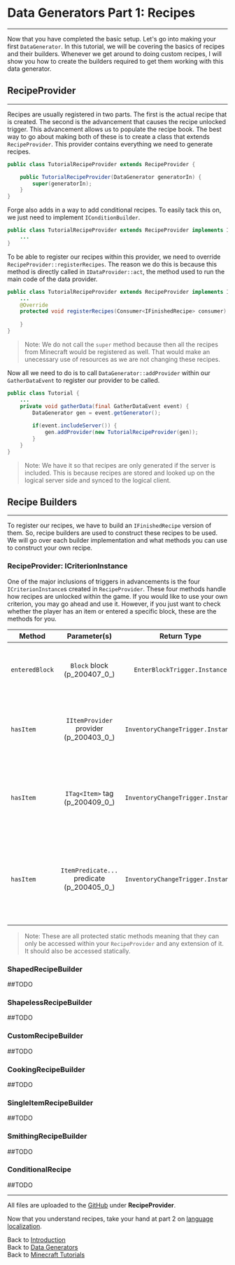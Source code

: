 # <a name="recipes"></a>Data Generators Part 1: Recipes
---

Now that you have completed the basic setup. Let's go into making your first `DataGenerator`. In this tutorial, we will be covering the basics of recipes and their builders. Whenever we get around to doing custom recipes, I will show you how to create the builders required to get them working with this data generator.

## <a name="recipeprovider"></a>RecipeProvider
---

Recipes are usually registered in two parts. The first is the actual recipe that is created. The second is the advancement that causes the recipe unlocked trigger. This advancement allows us to populate the recipe book. The best way to go about making both of these is to create a class that extends `RecipeProvider`. This provider contains everything we need to generate recipes.

```java
public class TutorialRecipeProvider extends RecipeProvider {

	public TutorialRecipeProvider(DataGenerator generatorIn) {
		super(generatorIn);
	}
}
```

Forge also adds in a way to add conditional recipes. To easily tack this on, we just need to implement `IConditionBuilder`.

```java
public class TutorialRecipeProvider extends RecipeProvider implements IConditionBuilder {
	...
}
```

To be able to register our recipes within this provider, we need to override `RecipeProvider::registerRecipes`. The reason we do this is because this method is directly called in `IDataProvider::act`, the method used to run the main code of the data provider.

```java
public class TutorialRecipeProvider extends RecipeProvider implements IConditionBuilder {
	...
	@Override
	protected void registerRecipes(Consumer<IFinishedRecipe> consumer) {
		
	}
}
```

> Note: We do not call the `super` method because then all the recipes from Minecraft would be registered as well. That would make an unecessary use of resources as we are not changing these recipes.

Now all we need to do is to call `DataGenerator::addProvider` within our `GatherDataEvent` to register our provider to be called.

```java
public class Tutorial {
	...	
	private void gatherData(final GatherDataEvent event) {
		DataGenerator gen = event.getGenerator();
		
		if(event.includeServer()) {
			gen.addProvider(new TutorialRecipeProvider(gen));
		}
	}
}
```

> Note: We have it so that recipes are only generated if the server is included. This is because recipes are stored and looked up on the logical server side and synced to the logical client.

## <a name="recipe-builders"></a>Recipe Builders
---

To register our recipes, we have to build an `IFinishedRecipe` version of them. So, recipe builders are used to construct these recipes to be used. We will go over each builder implementation and what methods you can use to construct your own recipe.

### <a name="icriterioninstance"></a>RecipeProvider: ICriterionInstance

One of the major inclusions of triggers in advancements is the four `ICriterionInstance`s created in `RecipeProvider`. These four methods handle how recipes are unlocked within the game. If you would like to use your own criterion, you may go ahead and use it. However, if you just want to check whether the player has an item or entered a specific block, these are the methods for you.

Method | Parameter(s) | Return Type | Use
--- | :---: | :---: | ---
`enteredBlock` | `Block` block (p\_200407\_0\_) | `EnterBlockTrigger.Instance` | Returns a trigger that notifies if the player has entered this block.
`hasItem` | `IItemProvider` provider (p\_200403\_0\_) | `InventoryChangeTrigger.Instance` | Returns a trigger that notifies if the player has this item in their inventory.
`hasItem` | `ITag<Item>` tag (p\_200409\_0\_) | `InventoryChangeTrigger.Instance` | Returns a trigger that notifies if the player has an item in this tag in their inventory.
`hasItem` | `ItemPredicate...` predicate (p\_200405\_0\_) | `InventoryChangeTrigger.Instance` | Returns a trigger that notifies if the player has an item that meets this condition(s) in their inventory.

> Note: These are all protected static methods meaning that they can only be accessed within your `RecipeProvider` and any extension of it. It should also be accessed statically.

### <a name="shapedrecipebuilder"></a>ShapedRecipeBuilder

##TODO

### <a name="shapelessrecipebuilder"></a>ShapelessRecipeBuilder

##TODO

### <a name="customrecipebuilder"></a>CustomRecipeBuilder

##TODO

### <a name="cookingrecipebuilder"></a>CookingRecipeBuilder

##TODO

### <a name="singleitemrecipebuilder"></a>SingleItemRecipeBuilder

##TODO

### <a name="smithingrecipebuilder"></a>SmithingRecipeBuilder

##TODO

### <a name="conditionalrecipe"></a>ConditionalRecipe

##TODO

---
All files are uploaded to the [GitHub](https://github.com/ChampionAsh5357/1.16.x-Minecraft-Tutorial/tree/1.16.1-32.0.61-web) under **RecipeProvider**.

Now that you understand recipes, take your hand at part 2 on [language localization](./lang).

Back to [Introduction](./introduction)  
Back to [Data Generators](../../index#data-generators)  
Back to [Minecraft Tutorials](../../)  